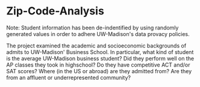 # Zip-Code-Analysis
Note: Student information has been de-indentified by using randomly generated values in order to adhere UW-Madison's data provacy policies.

The project examined the academic and socioeconomic backgrounds of admits to UW-Madison' Business School. In particular, what kind of student is the average UW-Madison
business student? Did they perform well on the AP classes they took in highschool? Do they have competitive ACT and/or SAT scores? Where (in the US or abroad) are they admitted from? Are they from an affluent or underrepresented community?





